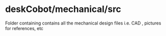 # deskCobot/mechanical/src
Folder containing contains all the mechanical design files i.e. CAD , pictures for references, etc